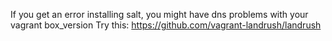 If you get an error installing salt, you might have dns problems with your vagrant box_version
Try this: https://github.com/vagrant-landrush/landrush
